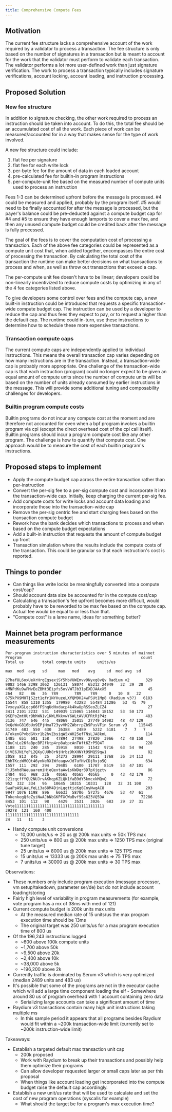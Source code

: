 ```yaml
---
title: Comprehensive Compute Fees
---
```


## Motivation

The current fee structure lacks a comprehensive account of the work required by
a validator to process a transaction.  The fee structure is only based on the
number of signatures in a transaction but is meant to account for the work that
the validator must perform to validate each transaction.  The validator performs
a lot more user-defined work than just signature verification.  The work to
process a transaction typically includes signature verifications, account
locking, account loading, and instruction processing.

## Proposed Solution

### New fee structure

In addition to signature checking, the other work required to process an
instruction should be taken into account.  To do this, the total fee should be
an accumulated cost of all the work.  Each piece of work can be
measured/accounted for in a way that makes sense for the type of work involved.

A new fee structure could include:
1. flat fee per signature
2. flat fee for each write lock
3. per-byte fee for the amount of data in each loaded account
4. pre-calculated fee for builtin-in program instructions
5. per-compute-unit fee based on the measured number of compute units used to
   process an instruction

Fees 1-3 can be determined upfront before the message is processed.  #4 could be
measured and applied, probably by the program itself.  #5 would need to be
finally accounted for after the message is processed, but the payer's balance
could be pre-deducted against a compute budget cap for #4 and #5 to ensure they
have enough lamports to cover a max fee, and then any unused compute budget
could be credited back after the message is fully processed.

The goal of the fees is to cover the computation cost of processing a
transaction.  Each of the above fee categories could be represented as a compute
unit cost that, when added together, encompasses the entire cost of processing
the transaction.  By calculating the total cost of the transaction the runtime
can make better decisions on what transactions to process and when, as well as
throw out transactions that exceed a cap.

The per-compute unit fee doesn't have to be linear; developers could be
non-linearly incentivized to reduce compute costs by optimizing in any of the 4
fee categories listed above.

To give developers some control over fees and the compute cap, a new built-in
instruction could be introduced that requests a specific transaction-wide
compute budget cap.  The instruction can be used by a developer to reduce the
cap and thus fees they expect to pay, or to request a higher than the default
cap.  The runtime could in-turn, use these instructions to determine how to
schedule these more expensive transactions.

### Transaction compute caps

The current compute caps are independently applied to individual instructions.
This means the overall transaction cap varies depending on how many instructions
are in the transaction.  Instead, a transaction-wide cap is probably more
appropriate.  One challenge of the transaction-wide cap is that each instruction
(program) could no longer expect to be given an equal amount of compute units
since the number of compute units will be based on the number of units already
consumed by earlier instructions in the message.  This will provide some
additional tuning and composability challenges for developers.

### Builtin program compute costs

Builtin programs do not incur any compute cost at the moment and are therefore
not accounted for even when a bpf program invokes a builtin program via cpi
(except the direct overhead cost of the cpi call itself).  Builtin programs
should incur a program compute cost like any other program.  The challenge is
how to quantify that compute cost.  One approach would be to measure the cost of
each builtin program's instructions.

## Proposed steps to implement

- Apply the compute budget cap across the entire transaction rather than
  per-instruction
- Convert the per-sig fee to a per-sig compute cost and incorporate it into the
  transaction-wide cap.  Initially, keep charging the current per-sig fee.
- Add compute costs for write locks and account data loading and incorporate
  those into the transaction-wide cap
- Remove the per-sig centric fee and start charging fees based on the
  transaction compute budget
- Rework how the bank decides which transactions to process and when based on
  the compute budget expectations
- Add a built-in instruction that requests the amount of compute budget up front
- Transaction simulation where the results include the compute costs of the
  transaction.  This could be granular so that each instruction's cost is
  reported.

## Things to ponder

- Can things like write locks be meaningfully converted into a compute cost/cap?
- Should account data size be accounted for in the compute cost/cap
- Calculating a transaction's fee upfront becomes more difficult, would probably
  have to be reworded to be max fee based on the compute cap.  Actual fee would
  be equal to or less than that.
- "Compute cost" is a lame name, ideas for something better?

## Mainnet beta program performance measurements

```
Per-program instruction characteristics over 5 minutes of mainnet
Program                                                    count               Total us        total compute units     units/us
                                                                     max  med  avg   sd     max   med    avg     sd  med avg  sd

27haf8L6oxUeXrHrgEgsexjSY5hbVUWEmvv9Nyxg8vQv Radium v2       329    9082 1466 2298 3062  126131  58074  65212 24949   32  39  28
4MNPdKu9wFMvEeZBMt3Eipfs5ovVWTJb31pEXDJAAxX5                  45     264   82   86   36  789       789    789     0   10  8   22
675kPX9MHTjS2zt1qfr1NYHuzeLXfQM9H24wFSUt1Mp8 (Radium v3?)   6183   15544  858 1310 1355  179980  43283  55484 31286   53  45  79
7vxeyaXGLqcp66fFShqUdHxdacp4k4kwUpRSSeoZLCZ4                  27    3411 2101 2232  531  149039 115065 114843 18152   53  50 173
9KEPoZmtHUrBbhWN1v1KWLMkkvwY6WLtAVUCPRtRjP4z                 483    3136  747  646  445   48069  35015  27749 14983   48  47 129
9xQeWvG816bUx9EPjHmaT23yvVM2ZWbrrpZb9PusVFin Serum v3     115445   31749  483  550  430   26388   2489   5232  5181    7   7   7
ATokenGPvbdGVxr1b2hvZbsiqW5xWH25efTNsLJA8knL                 114    1485  651  681  158   47894  27498  27820  3966   42  40 158
CBuCnLe26faBpcBP2fktp4rp8abpcAnTWft6ZrP5Q4T                  228    1188  121  240  285   35918   8010  11542  9716   63  54  94
DjVE6JNiYqPL2QXyCUUh8rNjHrbz9hXHNYt99MQ59qw1                  82    2058  813  845   25   34272  28994  29111  1768   36  34 113
EhhTKczWMGQt46ynNeRX1WfeagwwJd7ufHvCDjRxjo5Q                 634    1557  111  292  294   29485   6100  11707  8519   53  47 101
FjJ5mhdRWeuaaremiHjeQextaAw1sKWDqr3D7pXjgztv                  86    2484  951  968  226   40565  40565  40565     0   43  42 179
J21zqcffYQU2NUJrvAKhqpKZLQK1YaB9dY5kmcxkMQvQ                  72     952  332  334   96   10645  10315  10331   128   32  31 108
SwaPpA9LAaLfeLi3a68M4DjnLqgtticKg6CnyNwgAC8                  203    9947 1076 1198  896   66633  58706  57275  4676   53  47  61
TokenkegQfeZyiNwAJbNbGKPFXCWuBvf9Ss623VQ5DA                72286    8453  101  112   98    4429   3531   3026   683   29  27  31
Vote111111111111111111111111111111111111111                        39278  121  160  400
11111111111111111111111111111111                                      24   11   11    3
```

- Handy compute unit conversions
  - 10,000 units/us => 20 us @ 200k max units => 50k TPS max
  - 250 units/us => 800 us @ 200k max units => 1250 TPS max (original tune
    target)
  - 25 units/us => 8000 us @ 200k max units => 125 TPS max
  - 15 units/us => 13333 us @ 200k max units => 75 TPS max
  - 7 units/us => 30000 us @ 200k max units => 30 TPS max

Observations:
- These numbers only include program execution (message processor, vm
  setup/takedown, parameter ser/de) but do not include account loading/storing
- Fairly high level of variability in program measurements (for example, vote
  program has a mx of 38ms with med of 121)
- Current compute budget is 200k units max units
  - At the measured median rate of 15 units/us the max program execution time
    should be 13ms
  - The original target was 250 units/us for a max program execution time of 800
    us
- Of the 196,243 instructions logged
  - ~600 above 100k compute units
  - ~1,700 above 50k
  - ~9,500 above 20k
  - ~2,400 above 10k
  - ~38,000 above 5k
  - ~196,200 above 2k
- Currently traffic is dominated by Serum v3 which is very optimized (median
  2489 units and 483 us)
- It's possible that some of the programs are not in the executor cache which
  will add a large time component loading the elf - Somewhere around 80 us of
  program overhead with 1 account containing zero data
  - Serializing large accounts can take a significant amount of time
- Raydium v3 transactions contain many high unit instructions taking multiple ms
  - In this sample period it appears that all programs besides Raydium would fit
  within a ~200k transaction-wide limit (currently set to ~200k instruction-wide
  limit)

Takeaways:
- Establish a targeted default max transaction unit cap
  - 200k proposed
  - Work with Raydium to break up their transactions and possibly help them
    optimize their programs
  - Can allow developer requested larger or small caps later as per this
    proposal
  - When things like account loading get incorporated into the compute budget
    raise the default cap accordingly.
- Establish a new unit/us rate that will be used to calculate and set the cost
  of new program operations (syscalls for example)
  - What should the target be for a program's max execution time?
